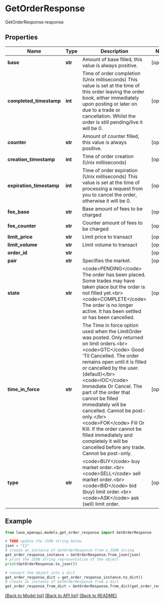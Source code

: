 # GetOrderResponse

GetOrderResponse response

## Properties

Name | Type | Description | Notes
------------ | ------------- | ------------- | -------------
**base** | **str** | Amount of base filled, this value is always positive. | [optional] 
**completed_timestamp** | **int** | Time of order completion (Unix milliseconds)  This value is set at the time of this order leaving the order book, either immediately upon posting or later on due to a trade or cancellation. Whilst the order is still pending/live it will be 0. | [optional] 
**counter** | **str** | Amount of counter filled, this value is always positive. | [optional] 
**creation_timestamp** | **int** | Time of order creation (Unix milliseconds) | [optional] 
**expiration_timestamp** | **int** | Time of order expiration (Unix milliseconds)  This value is set at the time of processing a request from you to cancel the order, otherwise it will be 0. | [optional] 
**fee_base** | **str** | Base amount of fees to be charged | [optional] 
**fee_counter** | **str** | Counter amount of fees to be charged | [optional] 
**limit_price** | **str** | Limit price to transact | [optional] 
**limit_volume** | **str** | Limit volume to transact | [optional] 
**order_id** | **str** |  | [optional] 
**pair** | **str** | Specifies the market. | [optional] 
**state** | **str** | &lt;code&gt;PENDING&lt;/code&gt; The order has been placed. Some trades may have taken place but the order is not filled yet.&lt;br&gt; &lt;code&gt;COMPLETE&lt;/code&gt; The order is no longer active. It has been settled or has been cancelled. | [optional] 
**time_in_force** | **str** | The Time in force option used when the LimitOrder was posted.  Only returned on limit orders.&lt;br&gt; &lt;code&gt;GTC&lt;/code&gt; Good &#39;Til Cancelled. The order remains open until it is filled or cancelled by the user. (default)&lt;/br&gt; &lt;code&gt;IOC&lt;/code&gt; Immediate Or Cancel. The part of the order that cannot be filled immediately will be cancelled. Cannot be post-only.&lt;/br&gt; &lt;code&gt;FOK&lt;/code&gt; Fill Or Kill. If the order cannot be filled immediately and completely it will be cancelled before any trade. Cannot be post-only. | [optional] 
**type** | **str** | &lt;code&gt;BUY&lt;/code&gt; buy market order.&lt;br&gt; &lt;code&gt;SELL&lt;/code&gt; sell market order.&lt;br&gt; &lt;code&gt;BID&lt;/code&gt; bid (buy) limit order.&lt;br&gt; &lt;code&gt;ASK&lt;/code&gt; ask (sell) limit order. | [optional] 

## Example

```python
from luno_openapi.models.get_order_response import GetOrderResponse

# TODO update the JSON string below
json = "{}"
# create an instance of GetOrderResponse from a JSON string
get_order_response_instance = GetOrderResponse.from_json(json)
# print the JSON string representation of the object
print(GetOrderResponse.to_json())

# convert the object into a dict
get_order_response_dict = get_order_response_instance.to_dict()
# create an instance of GetOrderResponse from a dict
get_order_response_from_dict = GetOrderResponse.from_dict(get_order_response_dict)
```
[[Back to Model list]](../README.md#documentation-for-models) [[Back to API list]](../README.md#documentation-for-api-endpoints) [[Back to README]](../README.md)


